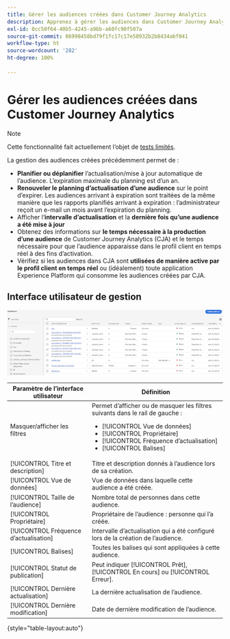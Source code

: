 ```yaml
---
title: Gérer les audiences créées dans Customer Journey Analytics
description: Apprenez à gérer les audiences dans Customer Journey Analytics
exl-id: 0cc50f64-40b5-4245-a9bb-a60fc90f507a
source-git-commit: 86998458bd79f1fc17c17e58932b2b8434abf041
workflow-type: ht
source-wordcount: '282'
ht-degree: 100%

---
```


# Gérer les audiences créées dans Customer Journey Analytics

>[!NOTE]
>
>Cette fonctionnalité fait actuellement l’objet de [tests limités](/help/release-notes/releases.md).

La gestion des audiences créées précédemment permet de :

* **Planifier ou déplanifier** l’actualisation/mise à jour automatique de l’audience. L’expiration maximale du planning est d’un an.
* **Renouveler le planning d’actualisation d’une audience** sur le point d’expirer. Les audiences arrivant à expiration sont traitées de la même manière que les rapports planifiés arrivant à expiration : l’administrateur reçoit un e-mail un mois avant l’expiration du planning.
* Afficher l’**intervalle d’actualisation** et la **dernière fois qu’une audience a été mise à jour**
* Obtenez des informations sur **le temps nécessaire à la production d’une audience** de Customer Journey Analytics (CJA) et le temps nécessaire pour que l’audience apparaisse dans le profil client en temps réel à des fins d’activation.
* Vérifiez si les audiences dans CJA sont **utilisées de manière active par le profil client en temps réel** ou (idéalement) toute application Experience Platform qui consomme les audiences créées par CJA.

## Interface utilisateur de gestion

![](assets/manage.png)

| Paramètre de l’interface utilisateur | Définition |
| --- | --- |
| Masquer/afficher les filtres | Permet d’afficher ou de masquer les filtres suivants dans le rail de gauche : <ul><li>[!UICONTROL Vue de données]</li><li>[!UICONTROL Propriétaire]</li><li>[!UICONTROL Fréquence d’actualisation]</li><li>[!UICONTROL Balises]</li></ul> |
| [!UICONTROL Titre et description] | Titre et description donnés à l’audience lors de sa création. |
| [!UICONTROL Vue de données] | Vue de données dans laquelle cette audience a été créée. |
| [!UICONTROL Taille de l’audience] | Nombre total de personnes dans cette audience. |
| [!UICONTROL Propriétaire] | Propriétaire de l’audience : personne qui l’a créée. |
| [!UICONTROL Fréquence d’actualisation] | Intervalle d’actualisation qui a été configuré lors de la création de l’audience. |
| [!UICONTROL Balises] | Toutes les balises qui sont appliquées à cette audience. |
| [!UICONTROL Statut de publication] | Peut indiquer [!UICONTROL Prêt], [!UICONTROL En cours] ou [!UICONTROL Erreur]. |
| [!UICONTROL  Dernière actualisation] | La dernière actualisation de l’audience. |
| [!UICONTROL Dernière modification] | Date de dernière modification de l’audience. |

{style=&quot;table-layout:auto&quot;}
